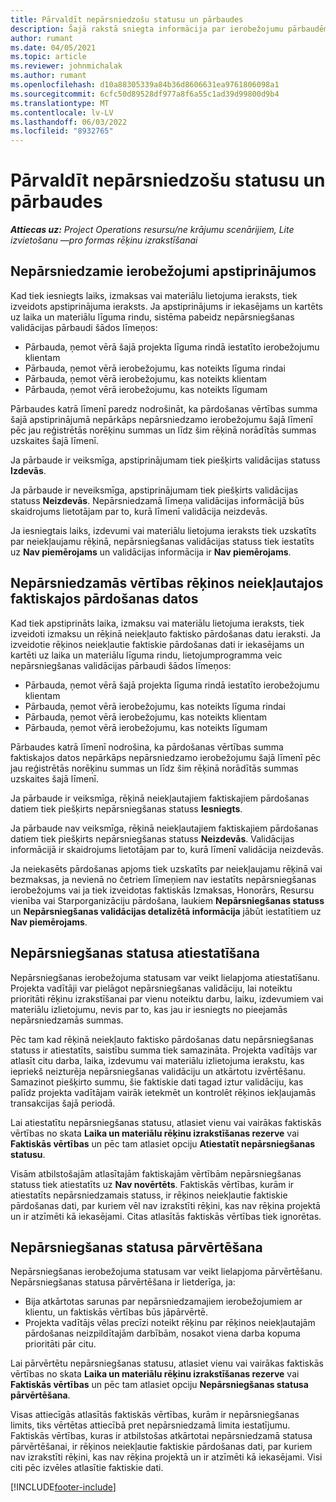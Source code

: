```yaml
---
title: Pārvaldīt nepārsniedzošu statusu un pārbaudes
description: Šajā rakstā sniegta informācija par ierobežojumu pārbaudēm, kas nepārsniedz projekta darbības.
author: rumant
ms.date: 04/05/2021
ms.topic: article
ms.reviewer: johnmichalak
ms.author: rumant
ms.openlocfilehash: d10a88305339a84b36d8606631ea9761806098a1
ms.sourcegitcommit: 6cfc50d89528df977a8f6a55c1ad39d99800d9b4
ms.translationtype: MT
ms.contentlocale: lv-LV
ms.lasthandoff: 06/03/2022
ms.locfileid: "8932765"
---
```

# <a name="manage-not-to-exceed-status-and-validations"></a>Pārvaldīt nepārsniedzošu statusu un pārbaudes 

_**Attiecas uz:** Project Operations resursu/ne krājumu scenārijiem, Lite izvietošanu —pro formas rēķinu izrakstīšanai_

## <a name="not-to-exceed-on-approvals"></a>Nepārsniedzamie ierobežojumi apstiprinājumos

Kad tiek iesniegts laiks, izmaksas vai materiālu lietojuma ieraksts, tiek izveidots apstiprinājuma ieraksts. Ja apstiprinājums ir iekasējams un kartēts uz laika un materiālu līguma rindu, sistēma pabeidz nepārsniegšanas validācijas pārbaudi šādos līmeņos:

  - Pārbauda, ņemot vērā šajā projekta līguma rindā iestatīto ierobežojumu klientam
  - Pārbauda, ņemot vērā ierobežojumu, kas noteikts līguma rindai
  - Pārbauda, ņemot vērā ierobežojumu, kas noteikts klientam
  - Pārbauda, ņemot vērā ierobežojumu, kas noteikts līgumam

Pārbaudes katrā līmenī paredz nodrošināt, ka pārdošanas vērtības summa šajā apstiprinājumā nepārkāps nepārsniedzamo ierobežojumu šajā līmenī pēc jau reģistrētās norēķinu summas un līdz šim rēķinā norādītās summas uzskaites šajā līmenī.

Ja pārbaude ir veiksmīga, apstiprinājumam tiek piešķirts validācijas statuss **Izdevās**.

Ja pārbaude ir neveiksmīga, apstiprinājumam tiek piešķirts validācijas statuss **Neizdevās**. Nepārsniedzamā līmeņa validācijas informācijā būs skaidrojums lietotājam par to, kurā līmenī validācija neizdevās.

Ja iesniegtais laiks, izdevumi vai materiālu lietojuma ieraksts tiek uzskatīts par neiekļaujamu rēķinā, nepārsniegšanas validācijas statuss tiek iestatīts uz **Nav piemērojams** un validācijas informācija ir **Nav piemērojams**.

## <a name="not-to-exceed-on-unbilled-sales-actuals"></a>Nepārsniedzamās vērtības rēķinos neiekļautajos faktiskajos pārdošanas datos

Kad tiek apstiprināts laika, izmaksu vai materiālu lietojuma ieraksts, tiek izveidoti izmaksu un rēķinā neiekļauto faktisko pārdošanas datu ieraksti. Ja izveidotie rēķinos neiekļautie faktiskie pārdošanas dati ir iekasējams un kartēti uz laika un materiālu līguma rindu, lietojumprogramma veic nepārsniegšanas validācijas pārbaudi šādos līmeņos:

  - Pārbauda, ņemot vērā šajā projekta līguma rindā iestatīto ierobežojumu klientam
  - Pārbauda, ņemot vērā ierobežojumu, kas noteikts līguma rindai
  - Pārbauda, ņemot vērā ierobežojumu, kas noteikts klientam
  - Pārbauda, ņemot vērā ierobežojumu, kas noteikts līgumam

Pārbaudes katrā līmenī nodrošina, ka pārdošanas vērtības summa faktiskajos datos nepārkāps nepārsniedzamo ierobežojumu šajā līmenī pēc jau reģistrētās norēķinu summas un līdz šim rēķinā norādītās summas uzskaites šajā līmenī.

Ja pārbaude ir veiksmīga, rēķinā neiekļautajiem faktiskajiem pārdošanas datiem tiek piešķirts nepārsniegšanas statuss **Iesniegts**.

Ja pārbaude nav veiksmīga, rēķinā neiekļautajiem faktiskajiem pārdošanas datiem tiek piešķirts nepārsniegšanas statuss **Neizdevās**. Validācijas informācijā ir skaidrojums lietotājam par to, kurā līmenī validācija neizdevās.

Ja neiekasēts pārdošanas apjoms tiek uzskatīts par neiekļaujamu rēķinā vai bezmaksas, ja nevienā no četriem līmeņiem nav iestatīts nepārsniegšanas ierobežojums vai ja tiek izveidotas faktiskās Izmaksas, Honorārs, Resursu vienība vai Starporganizāciju pārdošana, laukiem **Nepārsniegšanas statuss** un **Nepārsniegšanas validācijas detalizētā informācija** jābūt iestatītiem uz **Nav piemērojams**.

## <a name="reset-the-not-to-exceed-status"></a>Nepārsniegšanas statusa atiestatīšana

Nepārsniegšanas ierobežojuma statusam var veikt lielapjoma atiestatīšanu. Projekta vadītāji var pielāgot nepārsniegšanas validāciju, lai noteiktu prioritāti rēķinu izrakstīšanai par vienu noteiktu darbu, laiku, izdevumiem vai materiālu izlietojumu, nevis par to, kas jau ir iesniegts no pieejamās nepārsniedzamās summas.

Pēc tam kad rēķinā neiekļauto faktisko pārdošanas datu nepārsniegšanas statuss ir atiestatīts, saistību summa tiek samazināta. Projekta vadītājs var atlasīt citu darba, laika, izdevumu vai materiālu izlietojuma ierakstu, kas iepriekš neizturēja nepārsniegšanas validāciju un atkārtotu izvērtēšanu. Samazinot piešķirto summu, šie faktiskie dati tagad iztur validāciju, kas palīdz projekta vadītājam vairāk ietekmēt un kontrolēt rēķinos iekļaujamās transakcijas šajā periodā.

Lai atiestatītu nepārsniegšanas statusu, atlasiet vienu vai vairākas faktiskās vērtības no skata **Laika un materiālu rēķinu izrakstīšanas rezerve** vai **Faktiskās vērtības** un pēc tam atlasiet opciju **Atiestatīt nepārsniegšanas statusu**.

Visām atbilstošajām atlasītajām faktiskajām vērtībām nepārsniegšanas statuss tiek atiestatīts uz **Nav novērtēts**. Faktiskās vērtības, kurām ir atiestatīts nepārsniedzamais statuss, ir rēķinos neiekļautie faktiskie pārdošanas dati, par kuriem vēl nav izrakstīti rēķini, kas nav rēķina projektā un ir atzīmēti kā iekasējami. Citas atlasītās faktiskās vērtības tiek ignorētas.

## <a name="reevaluate-not-to-exceed-status"></a>Nepārsniegšanas statusa pārvērtēšana

Nepārsniegšanas ierobežojuma statusam var veikt lielapjoma pārvērtēšanu. Nepārsniegšanas statusa pārvērtēšana ir lietderīga, ja:

  - Bija atkārtotas sarunas par nepārsniedzamajiem ierobežojumiem ar klientu, un faktiskās vērtības būs jāpārvērtē.
  - Projekta vadītājs vēlas precīzi noteikt rēķinu par rēķinos neiekļautajām pārdošanas neizpildītajām darbībām, nosakot viena darba kopuma prioritāti pār citu.

Lai pārvērtētu nepārsniegšanas statusu, atlasiet vienu vai vairākas faktiskās vērtības no skata **Laika un materiālu rēķinu izrakstīšanas rezerve** vai **Faktiskās vērtības** un pēc tam atlasiet opciju **Nepārsniegšanas statusa pārvērtēšana**.

Visas attiecīgās atlasītās faktiskās vērtības, kurām ir nepārsniegšanas limits, tiks vērtētas attiecībā pret nepārsniedzamā limita iestatījumu. Faktiskās vērtības, kuras ir atbilstošas atkārtotai nepārsniedzamā statusa pārvērtēšanai, ir rēķinos neiekļautie faktiskie pārdošanas dati, par kuriem nav izrakstīti rēķini, kas nav rēķina projektā un ir atzīmēti kā iekasējami. Visi citi pēc izvēles atlasītie faktiskie dati.


[!INCLUDE[footer-include](../../includes/footer-banner.md)]
